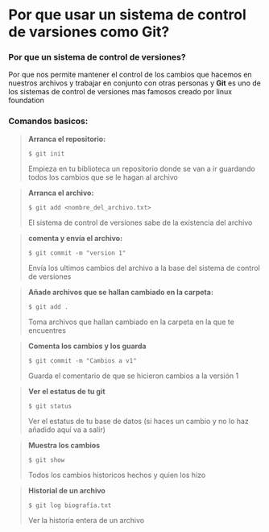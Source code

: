 # Por que usar un sistema de control de varsiones como Git?

### Por que un sistema de control de versiones?
Por que nos permite mantener el control de los cambios que hacemos en nuestros archivos y trabajar en conjunto con otras personas y **Git** es uno de los sistemas de control de versiones mas famosos creado por linux foundation

### Comandos basicos:
>**Arranca el repositorio:**
>```git terminal
>$ git init
>```
>Empieza en tu biblioteca un repositorio donde se van a ir guardando todos los cambios que se le hagan al archivo

>**Arranca el archivo:**
>```git terminal
>$ git add <nombre_del_archivo.txt>
>```
>El sistema de control de versiones sabe de la existencia del archivo

>**comenta y envía el archivo:**
>```git terminal
>$ git commit -m "version 1"
>```
>Envía los ultimos cambios del archivo a la base del sistema de control de versiones

>**Añade archivos que se hallan cambiado en la carpeta:**
>```
>$ git add .
>```
>Toma archivos que hallan cambiado en la carpeta en la que te encuentres

>**Comenta los cambios y los guarda**
>```
>$ git commit -m "Cambios a v1"
>```
>Guarda el comentario de que se hicieron cambios a la versión 1

>**Ver el estatus de tu git**
>```
>$ git status
>```
>Ver el estatus de tu base de datos (si haces un cambio y no lo haz añadido aquí va a salir)

>**Muestra los cambios**
>```
>$ git show
>```
>Todos los cambios historicos hechos y quien los hizo

>**Historial de un archivo**
>```
>$ git log biografía.txt
>```
>Ver la historia entera de un archivo